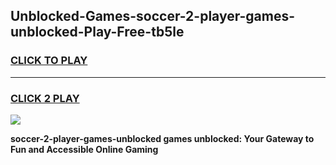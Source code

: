
## Unblocked-Games-soccer-2-player-games-unblocked-Play-Free-tb5le
<h3>
<a href="https://premium76.site?title=soccer-2-player-games-unblocked&ref=15A">CLICK TO PLAY</a></h3>
<hr>

<h3>
<a href="https://premium76.site?title=soccer-2-player-games-unblocked&ref=15A">CLICK 2 PLAY</a>
  
</h3>

<a href="https://premium76.site?title=soccer-2-player-games-unblocked&ref=15A"><img src="https://clearcache.store/games.png"></a>


**soccer-2-player-games-unblocked games unblocked: Your Gateway to Fun and Accessible Online Gaming**
